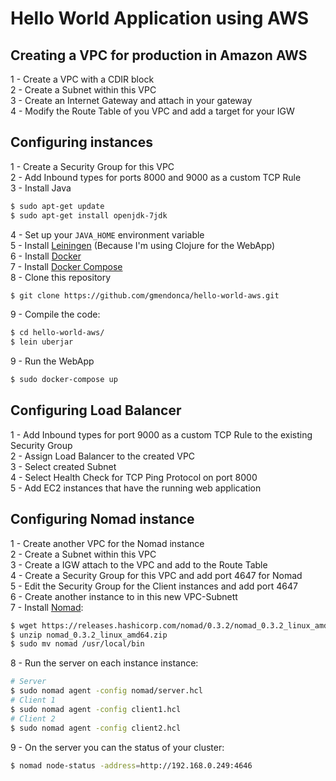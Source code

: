 # Hello World Application using AWS

## Creating a VPC for production in Amazon AWS

1 - Create a VPC with a CDIR block<br />
2 - Create a Subnet within this VPC<br />
3 - Create an Internet Gateway and attach in your gateway<br />
4 - Modify the Route Table of you VPC and add a target for your IGW<br />

## Configuring instances

1 - Create a Security Group for this VPC<br />
2 - Add Inbound types for ports 8000 and 9000 as a custom TCP Rule<br />
3 - Install Java
```bash
$ sudo apt-get update
$ sudo apt-get install openjdk-7jdk
```
4 - Set up your ```JAVA_HOME``` environment variable<br />
5 - Install [Leiningen](https://github.com/technomancy/leiningen) (Because I'm using Clojure for the WebApp)<br />
6 - Install [Docker](https://docs.docker.com/engine/installation/linux/ubuntulinux/)<br />
7 - Install [Docker Compose](https://docs.docker.com/compose/install/)<br />
8 - Clone this repository
```bash
$ git clone https://github.com/gmendonca/hello-world-aws.git
```
9 - Compile the code:
```bash
$ cd hello-world-aws/
$ lein uberjar
```
9 - Run the WebApp
```bash
$ sudo docker-compose up
```

## Configuring Load Balancer

1 - Add Inbound types for port 9000 as a custom TCP Rule to the existing Security Group<br />
2 - Assign Load Balancer to the created VPC<br />
3 - Select created Subnet<br />
4 - Select Health Check for TCP Ping Protocol on port 8000<br />
5 - Add EC2 instances that have the running web application<br />

## Configuring Nomad instance

1 - Create another VPC for the Nomad instance<br />
2 - Create a Subnet within this VPC<br />
3 - Create a IGW attach to the VPC and add to the Route Table<br />
4 - Create a Security Group for this VPC and add port 4647 for Nomad<br />
5 - Edit the Security Group for the Client instances and add port 4647<br />
6 - Create another instance to in this new VPC-Subnett<br />
7 - Install [Nomad](https://www.nomadproject.io/docs/install/index.html):
```bash
$ wget https://releases.hashicorp.com/nomad/0.3.2/nomad_0.3.2_linux_amd64.zip
$ unzip nomad_0.3.2_linux_amd64.zip
$ sudo mv nomad /usr/local/bin
```
8 - Run the server on each instance instance:
```bash
# Server
$ sudo nomad agent -config nomad/server.hcl
# Client 1
$ sudo nomad agent -config client1.hcl
# Client 2
$ sudo nomad agent -config client2.hcl
```
9 - On the server you can the status of your cluster:
```bash
$ nomad node-status -address=http://192.168.0.249:4646
```
